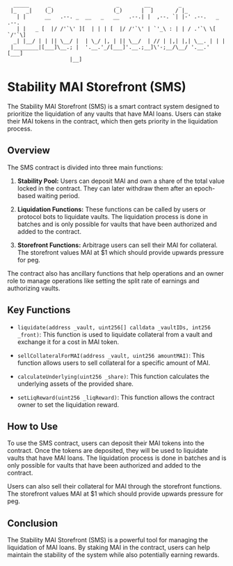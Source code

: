 ```
  _____      _                     _        __         _                   
 |_   _|    (_)                   (_)      |  ]       / |_                 
   | |      __   .--. _  __   _   __   .--.| |  ,--. `| |-' .--.   _ .--.  
   | |   _ [  |/ /'`\' ][  | | | [  |/ /'`\' | `'_\ : | | / .'`\ \[ `/'`\] 
  _| |__/ | | || \__/ |  | \_/ |, | || \__/  | // | |,| |,| \__. | | |     
 |________|[___]\__.; |  '.__.'_/[___]'.__.;__]\'-;__/\__/ '.__.' [___]    
                    |__]                                                   
```

# Stability MAI Storefront (SMS)

The Stability MAI Storefront (SMS) is a smart contract system designed to prioritize the liquidation of any vaults that have MAI loans. Users can stake their MAI tokens in the contract, which then gets priority in the liquidation process.

## Overview

The SMS contract is divided into three main functions:

1. **Stability Pool:** Users can deposit MAI and own a share of the total value locked in the contract. They can later withdraw them after an epoch-based waiting period.

2. **Liquidation Functions:** These functions can be called by users or protocol bots to liquidate vaults. The liquidation process is done in batches and is only possible for vaults that have been authorized and added to the contract.

3. **Storefront Functions:** Arbitrage users can sell their MAI for collateral. The storefront values MAI at $1 which should provide upwards pressure for peg.

The contract also has ancillary functions that help operations and an owner role to manage operations like setting the split rate of earnings and authorizing vaults.

## Key Functions

- `liquidate(address _vault, uint256[] calldata _vaultIDs, int256 _front)`: This function is used to liquidate collateral from a vault and exchange it for a cost in MAI token.

- `sellCollateralForMAI(address _vault, uint256 amountMAI)`: This function allows users to sell collateral for a specific amount of MAI.

- `calculateUnderlying(uint256 _share)`: This function calculates the underlying assets of the provided share.

- `setLiqReward(uint256 _liqReward)`: This function allows the contract owner to set the liquidation reward.

## How to Use

To use the SMS contract, users can deposit their MAI tokens into the contract. Once the tokens are deposited, they will be used to liquidate vaults that have MAI loans. The liquidation process is done in batches and is only possible for vaults that have been authorized and added to the contract.

Users can also sell their collateral for MAI through the storefront functions. The storefront values MAI at $1 which should provide upwards pressure for peg.

## Conclusion

The Stability MAI Storefront (SMS) is a powerful tool for managing the liquidation of MAI loans. By staking MAI in the contract, users can help maintain the stability of the system while also potentially earning rewards.
